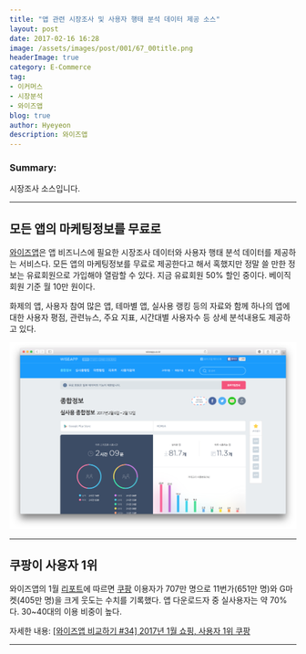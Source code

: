 ```yaml
---
title: "앱 관련 시장조사 및 사용자 행태 분석 데이터 제공 소스"
layout: post
date: 2017-02-16 16:28
image: /assets/images/post/001/67_00title.png
headerImage: true
category: E-Commerce
tag:
- 이커머스
- 시장분석
- 와이즈앱
blog: true
author: Hyeyeon
description: 와이즈앱
---
```


### Summary:

시장조사 소스입니다.

---

## 모든 앱의 마케팅정보를 무료로

[와이즈앱](http://wiseapp.co.kr)은 앱 비즈니스에 필요한 시장조사 데이터와 사용자 행태 분석 데이터를 제공하는 서비스다. 모든 앱의 마케팅정보를 무료로 제공한다고 해서 혹했지만 정말 쓸 만한 정보는 유료회원으로 가입해야 열람할 수 있다. 지금 유료회원 50% 할인 중이다. 베이직회원 기준 월 10만 원이다.

화제의 앱, 사용자 참여 많은 앱, 테마별 앱, 실사용 랭킹 등의 자료와 함께 하나의 앱에 대한 사용자 평점, 관련뉴스, 주요 지표, 시간대별 사용자수 등 상세 분석내용도 제공하고 있다.

![](/assets/images/post/001/67_01.png)

---

## 쿠팡이 사용자 1위

와이즈앱의 1월 [리포트](http://wiseapp.co.kr/report/?dateType=2&cType=2&searchStr=쇼핑+TOP10)에 따르면 [쿠팡](http://wiseapp.co.kr/app/detail/b6c0dae60d8fb88c89f7eb6b2352f976/1) 이용자가 707만 명으로 11번가(651만 명)와 G마켓(405만 명)을 크게 웃도는 수치를 기록했다. 앱 다운로드자 중 실사용자는 약 70%다. 30~40대의 이용 비중이 높다.

자세한 내용: [[와이즈앱 비교하기 #34] 2017년 1월 쇼핑, 사용자 1위 쿠팡](http://platum.kr/archives/76108)

---
